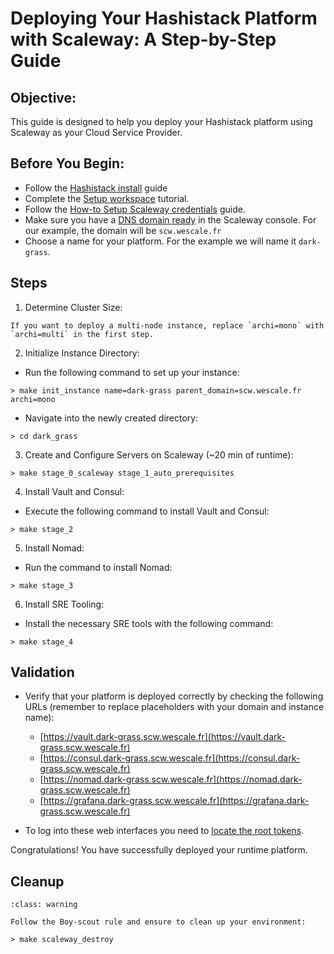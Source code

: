 # Deploying Your Hashistack Platform with Scaleway: A Step-by-Step Guide

## Objective:

This guide is designed to help you deploy your Hashistack platform using Scaleway as your Cloud Service Provider.


## Before You Begin:

* Follow the [Hashistack install](/docs/source/tutorials/install.md) guide
* Complete the [Setup workspace](/tutorials/setup_workspace.md) tutorial.
* Follow the [How-to Setup Scaleway credentials](/howto/setup_scw_creds.md) guide.
* Make sure you have a [DNS domain ready](https://www.scaleway.com/en/docs/network/domains-and-dns/how-to/add-external-domain/) in the Scaleway console.
For our example, the domain will be `scw.wescale.fr`
* Choose a name for your platform. For the example we will name it `dark-grass`.


## Steps

1. Determine Cluster Size:
```{admonition} Cluster size matters
If you want to deploy a multi-node instance, replace `archi=mono` with `archi=multi` in the first step.
```
2. Initialize Instance Directory:
* Run the following command to set up your instance:
```{code-block} 
> make init_instance name=dark-grass parent_domain=scw.wescale.fr archi=mono
```
* Navigate into the newly created directory:
```{code-block} 
> cd dark_grass
```

3. Create and Configure Servers on Scaleway (~20 min of runtime):
```{code-block}
> make stage_0_scaleway stage_1_auto_prerequisites
```

4. Install Vault and Consul:
* Execute the following command to install Vault and Consul:
```{code-block}
> make stage_2
```

5. Install Nomad:
* Run the command to install Nomad:
```{code-block}
> make stage_3
```

6. Install SRE Tooling:
* Install the necessary SRE tools with the following command:
```{code-block}
> make stage_4
```

## Validation

* Verify that your platform is deployed correctly by checking the following URLs (remember to replace placeholders with your domain and instance name):

    * [https://vault.dark-grass.scw.wescale.fr](https://vault.dark-grass.scw.wescale.fr)
    * [https://consul.dark-grass.scw.wescale.fr](https://consul.dark-grass.scw.wescale.fr)
    * [https://nomad.dark-grass.scw.wescale.fr](https://nomad.dark-grass.scw.wescale.fr)
    * [https://grafana.dark-grass.scw.wescale.fr](https://grafana.dark-grass.scw.wescale.fr)

* To log into these web interfaces you need to [locate the root tokens](/howto/find_root_tokens.md).


Congratulations!
You have successfully deployed your runtime platform.


## Cleanup

```{admonition} Boy-scout rule
:class: warning

Follow the Boy-scout rule and ensure to clean up your environment:
```

```{code-block}
> make scaleway_destroy
```


